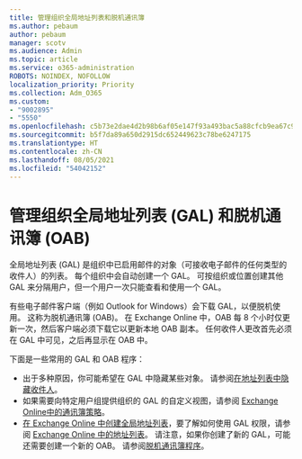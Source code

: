 ```yaml
---
title: 管理组织全局地址列表和脱机通讯簿
ms.author: pebaum
author: pebaum
manager: scotv
ms.audience: Admin
ms.topic: article
ms.service: o365-administration
ROBOTS: NOINDEX, NOFOLLOW
localization_priority: Priority
ms.collection: Adm_O365
ms.custom:
- "9002895"
- "5550"
ms.openlocfilehash: c5b73e2dae4d2b98b6af05e147f93a493bac5a88cfcb9ea67c979264aba34ceb
ms.sourcegitcommit: b5f7da89a650d2915dc652449623c78be6247175
ms.translationtype: HT
ms.contentlocale: zh-CN
ms.lasthandoff: 08/05/2021
ms.locfileid: "54042152"
---
```

# <a name="managing-organization-global-address-list-gal-and-offline-address-book-oab"></a>管理组织全局地址列表 (GAL) 和脱机通讯簿 (OAB)

全局地址列表 (GAL) 是组织中已启用邮件的对象（可接收电子邮件的任何类型的收件人）的列表。 每个组织中会自动创建一个 GAL。 可按组织或位置创建其他 GAL 来分隔用户，但一个用户一次只能查看和使用一个 GAL。

有些电子邮件客户端（例如 Outlook for Windows）会下载 GAL，以便脱机使用。 这称为脱机通讯簿 (OAB)。 在 Exchange Online 中，OAB 每 8 个小时仅更新一次，然后客户端必须下载它以更新本地 OAB 副本。 任何收件人更改首先必须在 GAL 中可见，之后再显示在 OAB 中。

下面是一些常用的 GAL 和 OAB 程序：

- 出于多种原因，你可能希望在 GAL 中隐藏某些对象。 请参阅[在地址列表中隐藏收件人](https://docs.microsoft.com/exchange/address-books/address-lists/manage-address-lists#hide-recipients-from-address-lists)。
- 如果需要向特定用户组提供组织的 GAL 的自定义视图，请参阅 [Exchange Online中的通讯簿策略](https://docs.microsoft.com/exchange/address-books/address-book-policies/address-book-policies)。
- [在 Exchange Online 中创建全局地址列表](https://docs.microsoft.com/exchange/address-books/address-lists/create-global-address-list)，要了解如何使用 GAL 权限，请参阅 [Exchange Online 中的地址列表](https://docs.microsoft.com/exchange/address-books/address-lists/address-lists)。 请注意，如果你创建了新的 GAL，可能还需要创建一个新的 OAB。 请参阅[脱机通讯簿程序](https://docs.microsoft.com/exchange/address-books/offline-address-books/offline-address-book-procedures)。
